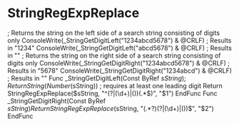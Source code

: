 # StringRegExpReplace
; Returns the string on the left side of a search string consisting of digits only ConsoleWrite(_StringGetDigitLeft("1234abcd5678") &amp; @CRLF) ; Results in "1234" ConsoleWrite(_StringGetDigitLeft("abcd5678") &amp; @CRLF) ; Results in ""  ; Returns the string on the right side of a search string consisting of digits only ConsoleWrite(_StringGetDigitRight("1234abcd5678") &amp; @CRLF) ; Results in "5678" ConsoleWrite(_StringGetDigitRight("1234abcd") &amp; @CRLF) ; Results in ""  Func _StringGetDigitLeft(Const ByRef $sString) ;   Return String(Number($sString)) ; requires at least one leading digit     Return StringRegExpReplace($sString, "^(?|(\d+)|())(.*$)", "$1") EndFunc  Func _StringGetDigitRight(Const ByRef $sString)     Return StringRegExpReplace($sString, "(.*?)(?|(\d+)|())$", "$2") EndFunc
